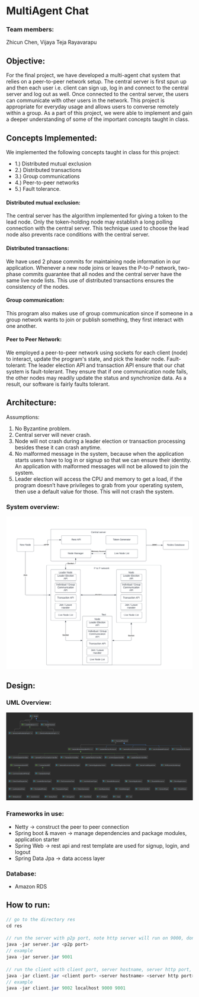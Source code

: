 # MultiAgent Chat

### Team members: 
Zhicun Chen, Vijaya Teja Rayavarapu

## Objective:
For the final project, we have developed a multi-agent chat system that relies on a
peer-to-peer network setup. The central server is first spun up and then each user i.e.
client can sign up, log in and connect to the central server and log out as well. Once
connected to the central server, the users can communicate with other users in the
network. This project is appropriate for everyday usage and allows users to converse
remotely within a group. As a part of this project, we were able to implement and gain a
deeper understanding of some of the important concepts taught in class.

## Concepts Implemented:
We implemented the following concepts taught in class for this project:
- 1.) Distributed mutual exclusion
- 2.) Distributed transactions
- 3.) Group communications
- 4.) Peer-to-peer networks
- 5.) Fault tolerance.

#### Distributed mutual exclusion: 
The central server has the algorithm implemented for
giving a token to the lead node. Only the token-holding node may establish a long
polling connection with the central server. This technique used to choose the lead node
also prevents race conditions with the central server.

#### Distributed transactions: 
We have used 2 phase commits for maintaining node
information in our application. Whenever a new node joins or leaves the P-to-P network,
two-phase commits guarantee that all nodes and the central server have the same live
node lists. This use of distributed transactions ensures the consistency of the nodes.

#### Group communication: 
This program also makes use of group communication since if
someone in a group network wants to join or publish something, they first interact with
one another.

#### Peer to Peer Network: 
We employed a peer-to-peer network using sockets for each
client (node) to interact, update the program's state, and pick the leader node.
Fault-tolerant: The leader election API and transaction API ensure that our chat system
is fault-tolerant. They ensure that if one communication node fails, the other nodes may
readily update the status and synchronize data. As a result, our software is fairly faults
tolerant.

## Architecture:
Assumptions:
1. No Byzantine problem.
2. Central server will never crash.
3. Node will not crash during a leader election or transaction processing besides these it
   can crash anytime.
4. No malformed message in the system, because when the application starts users
   have to log in or signup so that we can ensure their identity. An application with
   malformed messages will not be allowed to join the system.
5. Leader election will access the CPU and memory to get a load, if the program doesn’t
   have privileges to grab from your operating system, then use a default value for those.
   This will not crash the system.

### System overview:
![ScreenShot](./docs/architecture.png)

## Design:
### UML Overview:
![ScreenShot](./docs/uml.png)

### Frameworks in use:
* Netty -> construct the peer to peer connection
* Spring boot & maven -> manage dependencies and package modules, application starter
* Spring Web -> rest api and rest template are used for signup, login, and logout
* Spring Data Jpa -> data access layer

### Database:
* Amazon RDS


## How to run:
```` java
// go to the directory res
cd res

// run the server with p2p port, note http server will run on 9000, don't use the same port, pre-connection tester will notify you if not available
java -jar server.jar <p2p port>
// example
java -jar server.jar 9001

// run the client with client port, server hostname, server http port, server p2p port
java -jar client.jar <client port> <server hostname> <server http port> <server p2p port>
// example
java -jar client.jar 9002 localhost 9000 9001    
````
